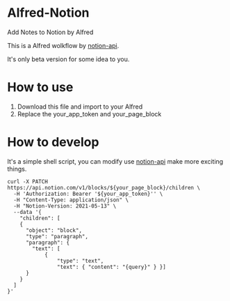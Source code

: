 # Alfred-Notion
Add Notes to Notion by Alfred


This is a Alfred wolkflow by [notion-api](https://developers.notion.com/). 

It's only beta version for some idea to you.

# How to use
1. Download this file and import to your Alfred
2. Replace the your_app_token and your_page_block


# How to develop
It's a simple shell script, you can modify use [notion-api](https://developers.notion.com/) make more exciting things.

```shell
curl -X PATCH https://api.notion.com/v1/blocks/${your_page_block}/children \
  -H 'Authorization: Bearer '${your_app_token}'' \
  -H "Content-Type: application/json" \
  -H "Notion-Version: 2021-05-13" \
  --data '{
    "children": [
    {
      "object": "block",
      "type": "paragraph",
      "paragraph": {
        "text": [
            { 
                "type": "text", 
                "text": { "content": "{query}" } }]
      }
    }
  ]
}'
```



